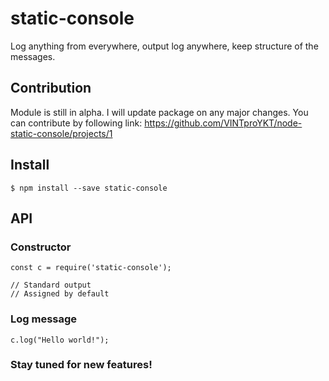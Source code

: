 # static-console

Log anything from everywhere, output log anywhere, keep structure of the messages.

## Contribution
Module is still in alpha. I will update package on any major changes. You can contribute by following link: https://github.com/VINTproYKT/node-static-console/projects/1

## Install

```
$ npm install --save static-console
```

## API

### Constructor

```
const c = require('static-console');

// Standard output
// Assigned by default
```

### Log message

```
c.log("Hello world!");
```

### Stay tuned for new features!